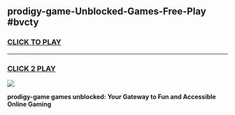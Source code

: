 
## prodigy-game-Unblocked-Games-Free-Play #bvcty
<h3>
<a href="https://us.freeplayer.one?title=prodigy-game&ref=9M">CLICK TO PLAY</a></h3>
<hr>

<h3>
<a href="https://us.freeplayer.one?title=prodigy-game&ref=9M">CLICK 2 PLAY</a>
  
</h3>

<a href="https://us.freeplayer.one?title=prodigy-game&ref=9M"><img src="https://clearcache.store/games.png"></a>


**prodigy-game games unblocked: Your Gateway to Fun and Accessible Online Gaming**
